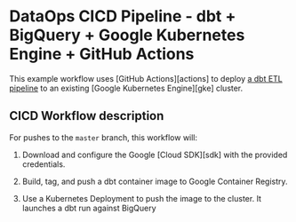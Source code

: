 # DataOps CICD Pipeline - dbt + BigQuery + Google Kubernetes Engine + GitHub Actions

This example workflow  uses [GitHub Actions][actions] to deploy [a dbt
ETL pipeline](dbtexp/) to an existing [Google Kubernetes Engine][gke] cluster.


## CICD Workflow description

For pushes to the `master` branch, this workflow will:

1.  Download and configure the Google [Cloud SDK][sdk] with the provided
    credentials.

1.  Build, tag, and push a dbt container image to Google Container Registry.

1.  Use a Kubernetes Deployment to push the image to the cluster. It launches a dbt run against BigQuery

